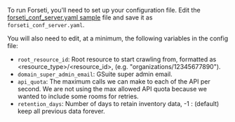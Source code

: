 To run Forseti, you'll need to set up your configuration file. Edit
the [forseti_conf_server.yaml sample](https://github.com/GoogleCloudPlatform/forseti-security/blob/2.0-dev/configs/forseti_conf_server.yaml.sample)
file and save it as `forseti_conf_server.yaml`.

You will also need to edit, at a minimum, the following variables in the config file:

* `root_resource_id`: Root resource to start crawling from, formatted as <resource_type>/<resource_id>, (e.g. "organizations/12345677890").
* `domain_super_admin_email`: GSuite super admin email.
* `api_quota`: The maximum calls we can make to each of the API per second. We are not using the max allowed API quota because we wanted to include some rooms for retries.
* `retention_days`: Number of days to retain inventory data, -1 : (default) keep all previous data forever.
